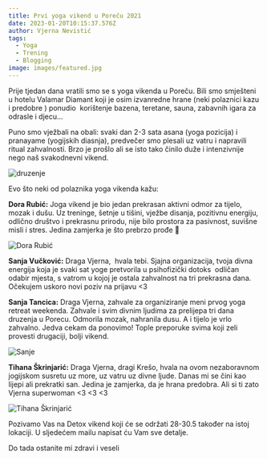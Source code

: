 ```yaml
---
title: Prvi yoga vikend u Poreču 2021
date: 2023-01-20T10:15:37.576Z
author: Vjerna Nevistić
tags:
  - Yoga
  - Trening
  - Blogging
image: images/featured.jpg
---
```

Prije tjedan dana vratili smo se s yoga vikenda u Poreču. Bili smo smješteni u hotelu Valamar Diamant koji je osim izvanredne hrane (neki polaznici kazu i predobre ) ponudio  korištenje bazena, teretane, sauna, zabavnih igara za odrasle i djecu...  

Puno smo vježbali na obali: svaki dan 2-3 sata asana (yoga pozicija) i pranayame (yogijskih diasnja), predvečer smo plesali uz vatru i napravili ritual zahvalnosti. Brzo je prošlo ali se isto tako činilo duže i intenzivnije nego naš svakodnevni vikend.

![druzenje](/images/druzenje.png "druzenje")

Evo što neki od polaznika yoga vikenda kažu:

**Dora Rubić:**
Joga vikend je bio jedan prekrasan aktivni odmor za tijelo, mozak i dušu. Uz treninge, šetnje u tišini, vježbe disanja, pozitivnu energiju, odlično društvo i prekrasnu prirodu, nije bilo prostora za pasivnost, suvišne misli i stres. Jedina zamjerka je što prebrzo prođe 🙂

![Dora Rubić](/images/img_20210414_104622_895.jpg "Dora Rubić")

**Sanja Vučković:**
Draga Vjerna,  hvala tebi. Sjajna organizacija, tvoja divna energija koja je svaki sat yoge pretvorila u psihofizički dotoks  odličan odabir mjesta, s vatrom u kojoj je ostala zahvalnost na tri prekrasna dana. Očekujem uskoro novi poziv na prijavu <3

**Sanja Tancica:**
Draga Vjerna, zahvale za organiziranje meni prvog yoga retreat weekenda. Zahvale i svim divnim ljudima za prelijepa tri dana druzenja u Porecu. Odmorila mozak, nahranila dusu. A i tijelo je vrlo zahvalno. Jedva cekam da ponovimo! Tople preporuke svima koji zeli provesti drugaciji, bolji vikend.



![Sanje](/images/img_20210414_132408_098.jpg "Sanje")

**Tihana Škrinjarić:**
Draga Vjerna, dragi Krešo, hvala na ovom nezaboravnom jogijskom susretu uz more, uz vatru uz divne ljude. Danas mi se čini kao lijepi ali prekratki san. Jedina je zamjerka, da je hrana predobra. Ali si ti zato Vjerna superwoman <3 <3 <3

![Tihana Škrinjarić](/images/img_20210414_131944_533.jpg "Tihana Škrinjarić")



Pozivamo Vas na Detox vikend koji će se održati 28-30.5 također na istoj lokaciji.
U sljedećem mailu napisat ću Vam sve detalje.

Do tada ostanite mi zdravi i veseli